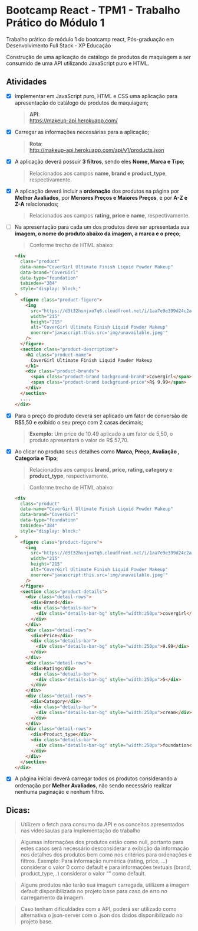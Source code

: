 # Bootcamp React - TPM1 - Trabalho Prático do Módulo 1

Trabalho prático do módulo 1 do bootcamp react, Pós-graduação em Desenvolvimento Full Stack - XP Educação

Construção de uma aplicação de catálogo de produtos de maquiagem a ser consumido de uma API utilizando JavaScript puro e HTML.

## Atividades

- [x] Implementar em JavaScript puro, HTML e CSS uma aplicação para apresentação do catálogo de produtos de maquiagem;

  > **API**:  
  > https://makeup-api.herokuapp.com/

- [x] Carregar as informações necessárias para a aplicação;

  > **Rota**:  
  > http://makeup-api.herokuapp.com/api/v1/products.json

- [x] A aplicação deverá possuir **3 filtros**, sendo eles **Nome, Marca e Tipo**;

  > Relacionados aos campos **name, brand e product_type**, respectivamente.

- [x] A aplicação deverá incluir a **ordenação** dos produtos na página por **Melhor Avaliados**, por **Menores Preços e Maiores Preços**, e por **A-Z e Z-A** relacionados;

  > Relacionados aos campos **rating, price e name**, respectivamente.

- [ ] Na apresentação para cada um dos produtos deve ser apresentada sua **imagem, o nome do produto abaixo da imagem, a marca e o preço**;

  > Conforme trecho de HTML abaixo:

  ```html
  <div
    class="product"
    data-name="CoverGirl Ultimate Finish Liquid Powder Makeup"
    data-brand="CoverGirl"
    data-type="foundation"
    tabindex="384"
    style="display: block;"
  >
    <figure class="product-figure">
      <img
        src="https://d3t32hsnjxo7q6.cloudfront.net/i/1aa7e9e399d24c2a747137df51026ed2_ra,w158,h184_pa,w158,h184.jpeg"
        width="215"
        height="215"
        alt="CoverGirl Ultimate Finish Liquid Powder Makeup"
        onerror="javascript:this.src='img/unavailable.jpeg'"
      />
    </figure>
    <section class="product-description">
      <h1 class="product-name">
        CoverGirl Ultimate Finish Liquid Powder Makeup
      </h1>
      <div class="product-brands">
        <span class="product-brand background-brand">Covergirl</span>
        <span class="product-brand background-price">R$ 9.99</span>
      </div>
    </section>
    ....
  </div>
  ```

- [x] Para o preço do produto deverá ser aplicado um fator de conversão de R$5,50 e exibido o seu preço com 2 casas decimais;

  > **Exemplo:** Um price de 10.49 aplicado a um fator de 5,50, o produto apresentará o valor de R$ 57,70.

- [x] Ao clicar no produto seus detalhes como **Marca, Preço, Avaliação
      , Categoria e Tipo**;

  > Relacionados aos campos **brand, price, rating, category e product_type**, respectivamente.

  > Conforme trecho de HTML abaixo:

  ```html
  <div
    class="product"
    data-name="CoverGirl Ultimate Finish Liquid Powder Makeup"
    data-brand="CoverGirl"
    data-type="foundation"
    tabindex="384"
    style="display: block;"
  >
    <figure class="product-figure">
      <img
        src="https://d3t32hsnjxo7q6.cloudfront.net/i/1aa7e9e399d24c2a747137df51026ed2_ra,w158,h184_pa,w158,h184.jpeg"
        width="215"
        height="215"
        alt="CoverGirl Ultimate Finish Liquid Powder Makeup"
        onerror="javascript:this.src='img/unavailable.jpeg'"
      />
    </figure>
    <section class="product-details">
      <div class="detail-rows">
        <div>Brand</div>
        <div class="details-bar">
          <div class="details-bar-bg" style="width:250px">covergirl</div>
        </div>
      </div>
      <div class="detail-rows">
        <div>Price</div>
        <div class="details-bar">
          <div class="details-bar-bg" style="width:250px">9.99</div>
        </div>
      </div>
      <div class="detail-rows">
        <div>Rating</div>
        <div class="details-bar">
          <div class="details-bar-bg" style="width:250px">5</div>
        </div>
      </div>
      <div class="detail-rows">
        <div>Category</div>
        <div class="details-bar">
          <div class="details-bar-bg" style="width:250px">cream</div>
        </div>
      </div>
      <div class="detail-rows">
        <div>Product_type</div>
        <div class="details-bar">
          <div class="details-bar-bg" style="width:250px">foundation</div>
        </div>
      </div>
    </section>
  </div>
  ```

- [x] A página inicial deverá carregar todos os produtos considerando a ordenação por **Melhor Avaliados**, não sendo necessário realizar nenhuma paginação e nenhum filtro.

## Dicas:

> Utilizem o fetch para consumo da API e os conceitos apresentados nas videosaulas para implementação do trabalho

> Algumas informações dos produtos estão como null, portanto para estes casos será necessário desconsiderar a exibição da informação nos detalhes dos produtos bem como nos critérios para ordenações e filtros. Exemplo: Para informação numérica (rating, price, ...) considerar o valor 0 como default e para informações textuais (brand, product_type,..) considerar o valor “” como default.

> Alguns produtos não terão sua imagem carregada, utilizem a imagem default disponibilizada no projeto base para caso de erro no carregamento da imagem.

> Caso tenham dificuldades com a API, poderá ser utilizado como alternativa o json-server com o .json dos dados disponibilizado no projeto base.
